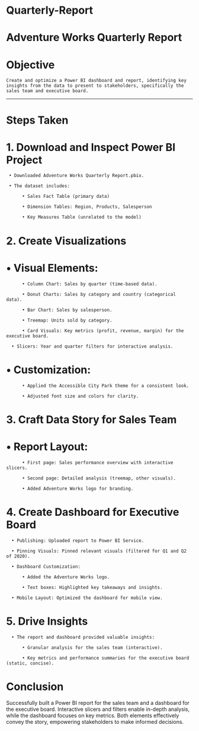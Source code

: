 # Quarterly-Report

# Adventure Works Quarterly Report

# Objective

    Create and optimize a Power BI dashboard and report, identifying key insights from the data to present to stakeholders, specifically the sales team and executive board.
    
-----------------------------------------------------------------------------------------------------------------------------------------------------------------------------

# Steps Taken

# 1. Download and Inspect Power BI Project
 
     • Downloaded Adventure Works Quarterly Report.pbix.

     • The dataset includes:

          • Sales Fact Table (primary data)

          • Dimension Tables: Region, Products, Salesperson
  
          • Key Measures Table (unrelated to the model)

# 2. Create Visualizations

#    • Visual Elements:

          • Column Chart: Sales by quarter (time-based data).
          
          • Donut Charts: Sales by category and country (categorical data).
          
          • Bar Chart: Sales by salesperson.
   
          • Treemap: Units sold by category.
          
          • Card Visuals: Key metrics (profit, revenue, margin) for the executive board.   

      • Slicers: Year and quarter filters for interactive analysis.

#     • Customization:

          • Applied the Accessible City Park theme for a consistent look.

          • Adjusted font size and colors for clarity.

# 3. Craft Data Story for Sales Team

#     • Report Layout:

          • First page: Sales performance overview with interactive slicers.

          • Second page: Detailed analysis (treemap, other visuals).

          • Added Adventure Works logo for branding.

# 4. Create Dashboard for Executive Board

      • Publishing: Uploaded report to Power BI Service.

      • Pinning Visuals: Pinned relevant visuals (filtered for Q1 and Q2 of 2020).

      • Dashboard Customization:

          • Added the Adventure Works logo.
     
          • Text boxes: Highlighted key takeaways and insights.

      • Mobile Layout: Optimized the dashboard for mobile view.

# 5. Drive Insights

      • The report and dashboard provided valuable insights:
   
          • Granular analysis for the sales team (interactive).
  
          • Key metrics and performance summaries for the executive board (static, concise).

# Conclusion
Successfully built a Power BI report for the sales team and a dashboard for the executive board. Interactive slicers and filters enable in-depth analysis, while the dashboard focuses on key metrics. Both elements effectively convey the story, empowering stakeholders to make informed decisions.

